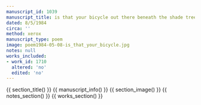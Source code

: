 ```yaml
---
manuscript_id: 1039
manuscript_title: is that your bicycle out there beneath the shade trees?
dated: 8/5/1984
circa: ''
method: xerox
manuscript_type: poem
image: poem1984-05-08-is_that_your_bicycle.jpg
notes: null
works_included:
- work_id: 1710
  altered: 'no'
  edited: 'no'
---
```


{{ section_title() }}
{{ manuscript_info() }}
{{ section_image() }}
{{ notes_section() }}
{{ works_section() }}
